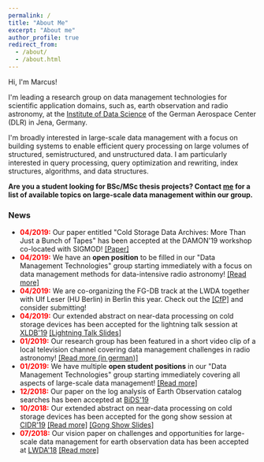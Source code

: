 ```yaml
---
permalink: /
title: "About Me"
excerpt: "About me"
author_profile: true
redirect_from: 
  - /about/
  - /about.html
---
```


Hi, I'm Marcus!

I'm leading a research group on data management technologies for scientific application domains, such as, earth observation and radio astronomy, at the [Institute of Data Science](https://www.dlr.de/dw/en/desktopdefault.aspx/tabid-12192/21400_read-49437/) of the German Aerospace Center (DLR) in Jena, Germany.

I'm broadly interested in large-scale data management with a focus on building systems to enable efficient query processing on large volumes
of structured, semistructured, and unstructured data. I am particularly interested in query processing, query optimization and rewriting, index
structures, algorithms, and data structures.

**Are you a student looking for BSc/MSc thesis projects? Contact [me](mailto:marcus.paradies@dlr.de) for a list of available topics on large-scale data management within our group.**

### News

* <span style="color:red;font-weight:bold">04/2019:</span> Our paper entitled "Cold Storage Data Archives: More Than Just a Bunch of Tapes" has been accepted at the DAMON'19 workshop co-located with SIGMOD! [[Paper]](https://dl.acm.org/authorize?N686393)
* <span style="color:red;font-weight:bold">04/2019:</span> We have an **open position** to be filled in our "Data Management Technologies" group starting immediately with a focus on data management methods for data-intensive radio astronomy! [[Read more]](https://www.dlr.de/dlr/jobs/en/desktopdefault.aspx/tabid-10596/1003_read-33368/)
* <span style="color:red;font-weight:bold">04/2019:</span> We are co-organizing the FG-DB track at the LWDA together with Ulf Leser (HU Berlin) in Berlin this year. Check out the [[CfP]](https://pages.cms.hu-berlin.de/ipa/lwda2019/cfp_dbwm) and consider submitting!
* <span style="color:red;font-weight:bold">04/2019:</span> Our extended abstract on near-data processing on cold storage devices has been accepted for the lightning talk session at [XLDB'19](https://conf.slac.stanford.edu/xldb2019/agenda-css-2019) [[Lightning Talk Slides]](http://marcusparadies.github.io/files/cryodrill.xldb.pdf)
* <span style="color:red;font-weight:bold">01/2019:</span> Our research group has been featured in a short video clip of a local television channel covering data management challenges in radio astronomy! [[Read more (in german)]](https://www.mdr.de/wissen/videos/Daten-aus-dem-All100.html)
* <span style="color:red;font-weight:bold">01/2019:</span> We have multiple **open student positions** in our "Data Management Technologies" group starting immediately covering all aspects of large-scale data management! [[Read more]](https://www.dlr.de/dlr/jobs/desktopdefault.aspx/tabid-10596/1003_read-31787/)
* <span style="color:red;font-weight:bold">12/2018:</span> Our paper on the log analysis of Earth Observation catalog searches has been accepted at [BiDS'19](https://www.bigdatafromspace2019.org/QuickEventWebsitePortal/2019-conference-on-big-data-from-space-bids19/bids-2019)
* <span style="color:red;font-weight:bold">10/2018:</span> Our extended abstract on near-data processing on cold storage devices has been accepted for the gong show session at [CIDR'19](http://cidrdb.org/cidr2019/) [[Read more]](http://marcusparadies.github.io/files/cidr-cryodrill.pdf) [[Gong Show Slides]](http://marcusparadies.github.io/files/CryoDrill.pptx)
* <span style="color:red;font-weight:bold">07/2018:</span> Our vision paper on challenges and opportunities for large-scale data management for earth observation data has been accepted at [LWDA'18](https://www.uni-mannheim.de/lwda-2018/) [[Read more]](http://marcusparadies.github.io/files/lwda-eo_challenges.pdf)
